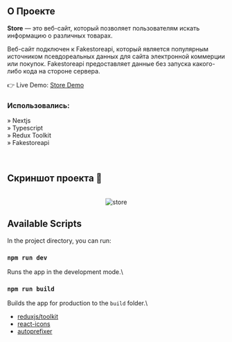 <h2>О Проекте</h2>

<p><b>Store</b> — это веб-сайт, который позволяет пользователям искать информацию о различных товарах. <br/>

Веб-сайт подключен к Fakestoreapi, который является популярным источником псевдореальных данных для сайта электронной коммерции или покупок. Fakestoreapi предоставляет данные без запуска какого-либо кода на стороне сервера.

</p>

👉 Live Demo: <a href='https://store-rho-rose.vercel.app/'>Store Demo</a>

<h3>Использовались:</h3>

» Nextjs <br>
» Typescript <br>
» Redux Toolkit <br>
» Fakestoreapi <br>

<br>

<h2>Скриншот проекта 📸</h2>
<br>

<div align='center'>
<img src="https://i.ibb.co/yqhP7FY/store.png" alt="store">
</div>

## Available Scripts

In the project directory, you can run:

### `npm run dev`

Runs the app in the development mode.\

### `npm run build`

Builds the app for production to the `build` folder.\

-   [reduxjs/toolkit](https://github.com/reduxjs/redux-toolkit)
-   [react-icons](https://github.com/react-icons/react-icons)
-   [autoprefixer](https://github.com/postcss/autoprefixer)
